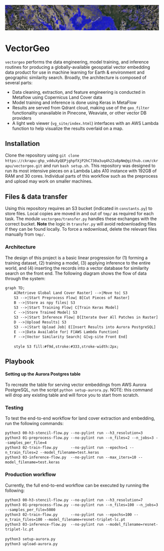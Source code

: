 <img src="banner.png" width="900">

# VectorGeo
`vectorgeo` performs the data engineering, model training, and inference routines for producing a globally-available geospatial vector embedding data product for use in machine learning for Earth & environment and geographic similarity search. Broadly, the architecture is composed of several parts:

- Data cleaning, extraction, and feature engineering is conducted in Metaflow using Copernicus Land Cover data
- Model training and inference is done using Keras in MetaFlow
- Results are served from Qdrant cloud, making use of the `geo_filter` functionality unavailable in Pinecone, Weaviate, or other vector DB providers
- A light web viewer (`vg_site/index.html`) interfaces with an AWS Lambda function to help visualize the results overlaid on a map.

## Installation
Clone the repository using `git clone https://ckrapu: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@github.com/ckrapu/vectorgeo.git` and run `bash setup.sh`.
This repository was designed to run its most intensive pieces on a Lambda Labs A10 instance with 192GB of RAM and 30 cores. Individual parts of this workflow such as the preprocess and upload may work on smaller machines.


## Files & data transfer
Using this repository requires an S3 bucket (indicated in `constants.py`) to store files. Local copies are moved in and out of `tmp/` as required for each task. The module `vectorgeo/transfer.py` handles these exchanges with the correct bucket. **Note** the logic in `transfer.py` will avoid redownloading files if they can be found locally. To force a redownload, delete the relevant files manually from `tmp/`.

### Architecture
The design of this project is a basic linear progression for (1) forming a training dataset, (2) training a model, (3) applying inference to the entire world, and (4) inserting the records into a vector database for similarity search on the front end. The following diagram shows the flow of data through the system:
```mermaid
graph TD;
    A[Retrieve Global Land Cover Raster] -->|Move to| S3
    S3 -->|Start Preprocess Flow| B[Cut Pieces of Raster]
    B -->|Store as npy files| S3
    S3 -->|Start Training Flow| C[Train Keras Model]
    C -->|Store Trained Model| S3
    S3 -->|Start Inference Flow| D[Iterate Over All Patches in Raster]
    D -->|Upload Results| S3
    S3 -->|Start Upload Job| E[Insert Results into Aurora PostgreSQL]
    E -->|Data Available for| F[AWS Lambda Function]
    F -->|Vector Similarity Search| G[vg-site Front End]
    
    style S3 fill:#f9d,stroke:#333,stroke-width:2px;

```

## Playbook

#### Setting up the Aurora Postgres table
To recreate the table for serving vector embeddings from AWS Aurora PostgreSQL, run the script `python setup-aurora.py`. NOTE: this command will drop any existing table and will force you to start from scratch.

### Testing
To test the end-to-end workflow for land cover extraction and embedding, run the following commands:
```
python3 00-h3-stencil-flow.py --no-pylint run --h3_resolution=3
python3 01-preprocess-flow.py --no-pylint run --n_files=2 --n_jobs=3 --samples_per_file=4
python3 02-train-flow.py      --no-pylint run --epochs=1 --n_train_files=2 --model_filename=test.keras
python3 03-inference-flow.py  --no-pylint run --max_iters=10 --model_filename=test.keras
```

### Production workflow
Currently, the full end-to-end workflow can be executed by running the following:
```
python3 00-h3-stencil-flow.py --no-pylint run --h3_resolution=7
python3 01-preprocess-flow.py --no-pylint run --n_files=100 --n_jobs=3 --samples_per_file=5000
python3 02-train-flow.py      --no-pylint run --epochs=100 --n_train_files=100 --model_filename=resnet-triplet-lc.pt
python3 03-inference-flow.py  --no-pylint run --model_filename=resnet-triplet-lc.pt

python3 setup-aurora.py
python3 upload-aurora.py
```



